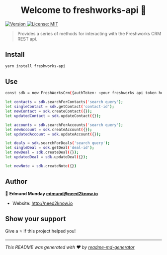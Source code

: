 <h1 align="center">Welcome to freshworks-api 👋</h1>
<p>
  <a href="https://www.npmjs.com/package/freshworks-api" target="_blank">
    <img alt="Version" src="https://img.shields.io/npm/v/freshworks-api.svg">
  </a>
  <a href="#" target="_blank">
    <img alt="License: MIT" src="https://img.shields.io/badge/License-MIT-yellow.svg" />
  </a>
</p>

> Provides a series of methods for interacting with the Freshworks CRM REST api.

## Install

```sh
yarn install freshworks-api
```

## Use

```sh
const sdk = new FreshWorksCrm({authToken: <your freshworks api token here>, freshworksSubdomain: <your freshworks CRM subdomain here>});

let contacts = sdk.searchForContacts('search query');
let singleContact = sdk.getContact('contact-id');
let newContact = sdk.createContact({});
let updatedContact = sdk.updateContact({});

let accounts = sdk.searchForAccounts('search query');
let newAccount = sdk.createAccount({});
let updatedAccount = sdk.updateAccount({});

let deals = sdk.searchForDeals('search query');
let singleDeal = sdk.getDeal('deal-id');
let newDeal = sdk.createDeal({});
let updatedDeal = sdk.updateDeal({});

let newNote = sdk.createNote({})
```

## Author

👤 **Edmund Munday <edmund@need2know.io>**

* Website: http://need2know.io

## Show your support

Give a ⭐️ if this project helped you!

***
_This README was generated with ❤️ by [readme-md-generator](https://github.com/kefranabg/readme-md-generator)_
